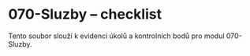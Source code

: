 # 070-Sluzby – checklist

Tento soubor slouží k evidenci úkolů a kontrolních bodů pro modul 070-Sluzby.